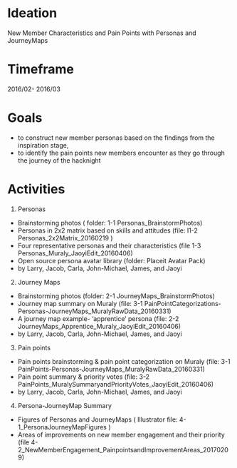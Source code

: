
# Ideation

New Member Characteristics and Pain Points with Personas and JourneyMaps

# Timeframe

2016/02- 2016/03

# Goals 

* to construct new member personas based on the findings from the inspiration stage, 
* to identify the pain points new members encounter as they go through the journey of  the hacknight 

# Activities  

1. Personas
 * Brainstorming photos ( folder: 1-1 Personas_BrainstormPhotos)
 * Personas in 2x2 matrix based on skills and attitudes (file: I1-2 Personas_2x2Matrix_20160219 )
 * Four representative personas and their characteristics (file 1-3 Personas_Muraly_JaoyiEdit_20160406) 
 * Open source persona avatar library (folder: Placeit Avatar Pack) 
 * by Larry, Jacob, Carla, John-Michael, James, and Jaoyi

2. Journey Maps
 * Brainstorming photos (folder: 2-1 JourneyMaps_BrainstormPhotos)
 * Journey map summary on Muraly (file: 3-1 PainPointCategorizations-Personas-JourneyMaps_MuralyRawData_20160331)
 * A journey map example- ‘apprentice’ persona (file: 2-2 JourneyMaps_Apprentice_Muraly_JaoyiEdit_20160406)
 * by Larry, Jacob, Carla, John-Michael, James, and Jaoyi

3. Pain points
 * Pain points brainstorming & pain point categorization on Muraly (file: 3-1 PainPoints-Personas-JourneyMaps_MuralyRawData_20160331) 
 * Pain point summary & priority votes (file: 3-2 PainPoints_MuralySummaryandPriorityVotes_JaoyiEdit_20160406)
 * by Larry, Jacob, Carla, John-Michael, James, and Jaoyi

4. Persona-JourneyMap Summary
 * Figures of Personas and JourneyMaps ( Illustrator file: 4-1_PersonaJourneyMapFigures )
 * Areas of improvements on new member engagement and their priority  (file 4-2_NewMemberEngagement_PainpointsandImprovementAreas_20170209) 
